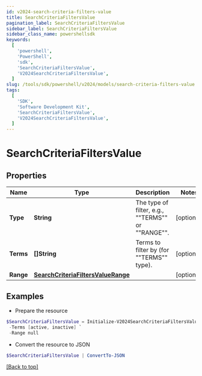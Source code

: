 ```yaml
---
id: v2024-search-criteria-filters-value
title: SearchCriteriaFiltersValue
pagination_label: SearchCriteriaFiltersValue
sidebar_label: SearchCriteriaFiltersValue
sidebar_class_name: powershellsdk
keywords:
  [
    'powershell',
    'PowerShell',
    'sdk',
    'SearchCriteriaFiltersValue',
    'V2024SearchCriteriaFiltersValue',
  ]
slug: /tools/sdk/powershell/v2024/models/search-criteria-filters-value
tags:
  [
    'SDK',
    'Software Development Kit',
    'SearchCriteriaFiltersValue',
    'V2024SearchCriteriaFiltersValue',
  ]
---
```


# SearchCriteriaFiltersValue

## Properties

| Name | Type | Description | Notes |
| --- | --- | --- | --- |
| **Type** | **String** | The type of filter, e.g., ""TERMS"" or ""RANGE"". | [optional] |
| **Terms** | **[]String** | Terms to filter by (for ""TERMS"" type). | [optional] |
| **Range** | [**SearchCriteriaFiltersValueRange**](search-criteria-filters-value-range) |  | [optional] |

## Examples

- Prepare the resource

```powershell
$SearchCriteriaFiltersValue = Initialize-V2024SearchCriteriaFiltersValue  -Type TERMS `
 -Terms [active, inactive] `
 -Range null
```

- Convert the resource to JSON

```powershell
$SearchCriteriaFiltersValue | ConvertTo-JSON
```

[[Back to top]](#)

